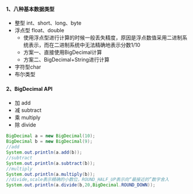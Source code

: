 #### 1、八种基本数据类型
* 整型 int、short、long、byte   
* 浮点型 float、double
    * 使用浮点型进行计算的时候一般丢失精度，原因是浮点数值采用二进制系统表示，而在二进制系统中无法精确地表示分数1/10
    * 方案一、直接使用BigDecimal计算
    * 方案二、BigDecimal+String进行计算
* 字符型char
* 布尔类型
#### 2、BigDecimal API
* 加 add
* 减 subtract
* 乘 multiply
* 除 divide
```java
BigDecimal a = new BigDecimal(10);
BigDecimal b = new BigDecimal(9);
//add
System.out.println(a.add(b));
//subtract
System.out.println(a.subtract(b));
//multiply
System.out.println(a.multiply(b));
//divide,scale表示精确的小数位，ROUND_HALF_UP表示向“最接近的”数字舍入
System.out.println(a.divide(b,20,BigDecimal.ROUND_DOWN));
```

   



